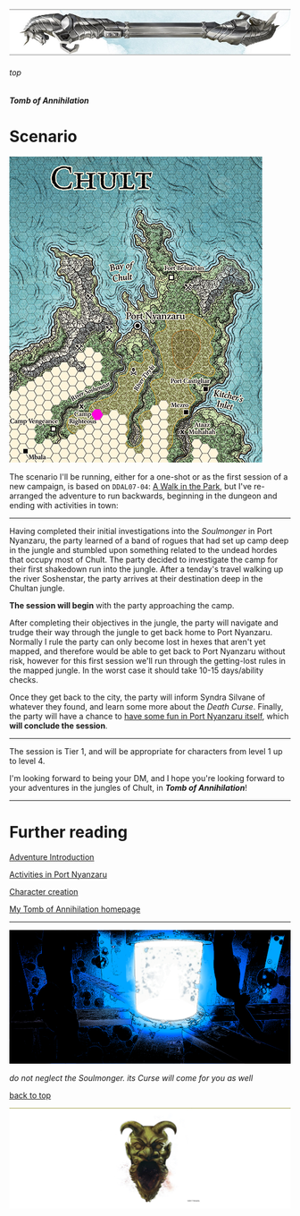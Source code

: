 
![immovable rod](/images/immovable-rod.jpg)

###### top


##### Tomb of Annihilation

# Scenario

![Introduction Map](images/places/oneshot_map.png)

The scenario I'll be running, either for a one-shot or as the first session of a new campaign, is based on `DDAL07-04`: [A Walk in the Park](http://dndadventurersleague.org/storyline-seasons/tomb-of-annihilation/tomb-of-annihilation-adventures/), but I've re-arranged the adventure to run backwards, beginning in the dungeon and ending with activities in town:

---

Having completed their initial investigations into the _Soulmonger_ in Port Nyanzaru, the party learned of a band of rogues that had set up camp deep in the jungle and stumbled upon something related to the undead hordes that occupy most of Chult. The party decided to investigate the camp for their first shakedown run into the jungle. After a tenday's travel walking up the river Soshenstar, the party arrives at their destination deep in the Chultan jungle.

**The session will begin** with the party approaching the camp.

After completing their objectives in the jungle, the party will navigate and trudge their way through the jungle to get back home to Port Nyanzaru. Normally I rule the party can only become lost in hexes that aren't yet mapped, and therefore would be able to get back to Port Nyanzaru without risk, however for this first session we'll run through the getting-lost rules in the mapped jungle. In the worst case it should take 10-15 days/ability checks.

Once they get back to the city, the party will inform Syndra Silvane of whatever they found, and learn some more about the _Death Curse_. Finally, the party will have a chance to [have some fun in Port Nyanzaru itself](Port_Nyanzaru_activities.md#top), which **will conclude the session**.

---

The session is Tier 1, and will be appropriate for characters from level 1 up to level 4.

I'm looking forward to being your DM, and I hope you're looking forward to your adventures in the jungles of Chult, in **_Tomb of Annihilation_**!

---

# Further reading

[Adventure Introduction](introduction.md#top)

[Activities in Port Nyanzaru](Port_Nyanzaru_activities.md#top)

[Character creation](character_creation.md#top)

[My Tomb of Annihilation homepage](README.md#top)

---

![The Soulmonger](images/characters/the-soulmonger.png)

_do not neglect the Soulmonger. its Curse will come for you as well_

[back to top](#top)

![the end](/images/toa-end.jpg)
